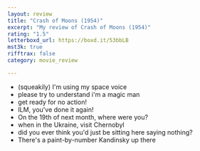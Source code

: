 ```yaml
---
layout: review
title: "Crash of Moons (1954)"
excerpt: "My review of Crash of Moons (1954)"
rating: "1.5"
letterboxd_url: https://boxd.it/53bbLB
mst3k: true
rifftrax: false
category: movie_review

---
```


* (squeakily) I'm using my space voice
* please try to understand i'm a magic man 
* get ready for no action!
* ILM, you've done it again!
* On the 19th of next month, where were you?
* when in the Ukraine, visit Chernobyl 
* did you ever think you'd just be sitting here saying nothing?
* There's a paint-by-number Kandinsky up there